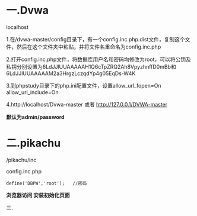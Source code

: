 # 一.Dvwa

localhost

1.在/dvwa-master/config目录下，有一个config.inc.php.dist文件，复制这个文件，然后在这个文件夹中粘贴，并将文件名重命名为config.inc.php

2.打开config.inc.php文件，将数据库用户名和密码均修改为root，可以将公钥及私钥分别设置为6LdJJlUUAAAAAH1Q6cTpZRQ2Ah8VpyzhnffD0mBb和6LdJJlUUAAAAAM2a3HrgzLczqdYp4g05EqDs-W4K

3.到phpstudy目录下的php.ini配置文件，设置allow_url_fopen=On allow_url_include=On

4.http://localhost/Dvwa-master 或者 http://127.0.0.1/DVWA-master

**默认为admin/password**

# 二.pikachu

/pikachu/inc

config.inc.php

```
define('DBPW','root');   //密码
```

**浏览器访问 安装初始化页面**



三.